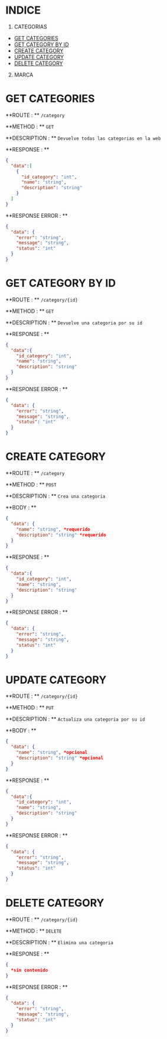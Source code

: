 # INDICE
1. CATEGORIAS
  * [GET CATEGORIES](#get-categories)
  * [GET CATEGORY BY ID](#get-category-by-id)
  * [CREATE CATEGORY](#create-category)
  * [UPDATE CATEGORY](#update-category)
  * [DELETE CATEGORY](#delete-category)
2. MARCA

# GET CATEGORIES

**ROUTE : ** `/category`

**METHOD : ** `GET`

**DESCRIPTION : ** `Devuelve todas las categorias en la web`

**RESPONSE : **
```json
{
  "data":[
    {
      "id_category": "int",
      "name": "string",
      "description": "string"
    }
  ]
}
```
**RESPONSE ERROR : **
```json
{
  "data": {
  	"error": "string",
    "message": "string",
    "status": "int"
  }
}
```
# GET CATEGORY BY ID

**ROUTE : ** `/category/{id}`

**METHOD : ** `GET`

**DESCRIPTION : ** `Devuelve una categoria por su id`

**RESPONSE : **
```json
{
  "data":{
    "id_category": "int",
    "name": "string",
    "description": "string"
  }
}
```
**RESPONSE ERROR : **
```json
{
  "data": {
  	"error": "string",
    "message": "string",
    "status": "int"
  }
}
```
# CREATE CATEGORY

**ROUTE : ** `/category`

**METHOD : ** `POST`

**DESCRIPTION : ** `Crea una categoria`

**BODY : **
```json
{
  "data": {
    "name": "string", *requerido
    "description": "string" *requerido
  }
}
```
**RESPONSE : **
```json
{
  "data":{
    "id_category": "int",
    "name": "string",
    "description": "string"
  }
}
```
**RESPONSE ERROR : **
```json
{
  "data": {
  	"error": "string",
    "message": "string",
    "status": "int"
  }
}
```
# UPDATE CATEGORY

**ROUTE : ** `/category/{id}`

**METHOD : ** `PUT`

**DESCRIPTION : ** `Actualiza una categoria por su id`

**BODY : **
```json
{
  "data": {
    "name": "string", *opcional
    "description": "string" *opcional
  }
}
```
**RESPONSE : **
```json
{
  "data":{
    "id_category": "int",
    "name": "string",
    "description": "string"
  }
}
```
**RESPONSE ERROR : **
```json
{
  "data": {
  	"error": "string",
    "message": "string",
    "status": "int"
  }
}
```
# DELETE CATEGORY

**ROUTE : ** `/category/{id}`

**METHOD : ** `DELETE`

**DESCRIPTION : ** `Elimina una categoria`

**RESPONSE : **
```json
{
  *sin contenido
}
```
**RESPONSE ERROR : **
```json
{
  "data": {
  	"error": "string",
    "message": "string",
    "status": "int"
  }
}
```
